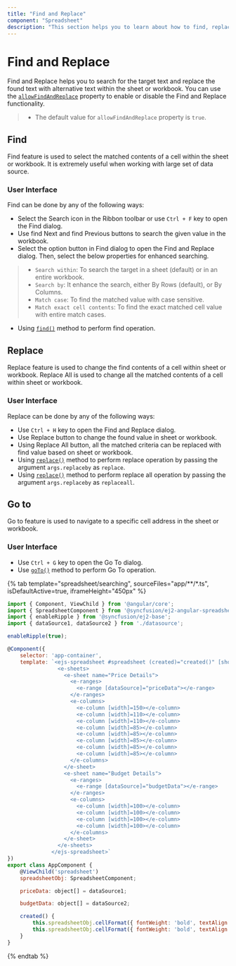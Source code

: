 ```yaml
---
title: "Find and Replace"
component: "Spreadsheet"
description: "This section helps you to learn about how to find, replace and goto(navigate to cell) in Spreadsheet."
---
```


# Find and Replace

Find and Replace helps you to search for the target text and replace the found text with alternative text within the sheet or workbook. You can use the [`allowFindAndReplace`](../api/spreadsheet/#allowFindAndReplace) property to enable or disable the Find and Replace functionality.

> * The default value for `allowFindAndReplace` property is `true`.

## Find

Find feature is used to select the matched contents of a cell within the sheet or workbook. It is extremely useful when working with large set of data source.

### User Interface

Find can be done by any of the following ways:

* Select the Search icon in the Ribbon toolbar or use `Ctrl + F` key to open the Find dialog.
* Use find Next and find Previous buttons to search the given value in the workbook.
* Select the option button in Find dialog to open the Find and Replace dialog. Then, select the below properties for enhanced searching.

> * `Search within`: To search the target in a sheet (default) or in an entire workbook.
> * `Search by`: It enhance the search, either By Rows (default), or By Columns.
> * `Match case`: To find the matched value with case sensitive.
> * `Match exact cell contents`: To find the exact matched cell value with entire match cases.

* Using [`find()`](../api/spreadsheet/#find) method to perform find operation.

## Replace

Replace feature is used to change the find contents of a cell within sheet or workbook. Replace All is used to change all the matched contents of a cell within sheet or workbook.

### User Interface

Replace can be done by any of the following ways:

* Use `Ctrl + H` key to open the Find and Replace dialog.
* Use Replace button to change the found value in sheet or workbook.
* Using Replace All button, all the matched criteria can be replaced with find value based on sheet or workbook.
* Using [`replace()`](../api/spreadsheet/#replace) method to perform replace operation by passing the argument `args.replaceby` as `replace`.
* Using [`replace()`](../api/spreadsheet/#replace) method to perform replace all operation by passing the argument `args.replaceby` as `replaceall`.

## Go to

Go to feature is used to navigate to a specific cell address in the sheet or workbook.

### User Interface

* Use `Ctrl + G` key to open the Go To dialog.
* Use [`goTo()`](../api/spreadsheet/#goto) method to perform Go To operation.

{% tab template="spreadsheet/searching", sourceFiles="app/**/*.ts", isDefaultActive=true, iframeHeight="450px" %}

```javascript
import { Component, ViewChild } from '@angular/core';
import { SpreadsheetComponent } from '@syncfusion/ej2-angular-spreadsheet';
import { enableRipple } from '@syncfusion/ej2-base';
import { dataSource1, dataSource2 } from './datasource';

enableRipple(true);

@Component({
    selector: 'app-container',
    template: `<ejs-spreadsheet #spreadsheet (created)="created()" [showFormulaBar]="false">
                <e-sheets>
                  <e-sheet name="Price Details">
                    <e-ranges>
                      <e-range [dataSource]="priceData"></e-range>
                    </e-ranges>
                    <e-columns>
                      <e-column [width]=150></e-column>
                      <e-column [width]=110></e-column>
                      <e-column [width]=110></e-column>
                      <e-column [width]=85></e-column>
                      <e-column [width]=85></e-column>
                      <e-column [width]=85></e-column>
                      <e-column [width]=85></e-column>
                      <e-column [width]=85></e-column>
                    </e-columns>
                  </e-sheet>
                  <e-sheet name="Budget Details">
                    <e-ranges>
                      <e-range [dataSource]="budgetData"></e-range>
                    </e-ranges>
                    <e-columns>
                      <e-column [width]=100></e-column>
                      <e-column [width]=100></e-column>
                      <e-column [width]=100></e-column>
                      <e-column [width]=100></e-column>
                    </e-columns>
                  </e-sheet>
                </e-sheets>
              </ejs-spreadsheet>`
})
export class AppComponent {
    @ViewChild('spreadsheet')
    spreadsheetObj: SpreadsheetComponent;

    priceData: object[] = dataSource1;

    budgetData: object[] = dataSource2;

    created() {
        this.spreadsheetObj.cellFormat({ fontWeight: 'bold', textAlign: 'center' }, 'A1:H1');
        this.spreadsheetObj.cellFormat({ fontWeight: 'bold', textAlign: 'center' }, 'Budget Details!A1:D1');
    }
}
```

{% endtab %}